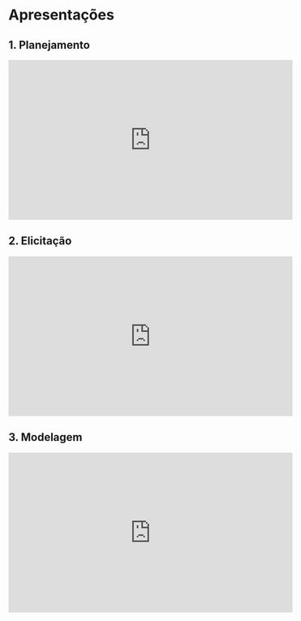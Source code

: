# Apresentações

## 1. Planejamento
<iframe width="560" height="315" src="https://www.youtube.com/embed/J5iJxVU1FnY" frameborder="0" allow="accelerometer; autoplay; clipboard-write; encrypted-media; gyroscope; picture-in-picture" allowfullscreen></iframe>

## 2. Elicitação
<iframe width="560" height="315" src="https://www.youtube.com/embed/UvGuwvaya8E" frameborder="0" allow="accelerometer; autoplay; clipboard-write; encrypted-media; gyroscope; picture-in-picture" allowfullscreen></iframe>

## 3. Modelagem
<iframe width="560" height="315" src="https://www.youtube.com/embed/YdC193hin_g" frameborder="0" allow="accelerometer; autoplay; clipboard-write; encrypted-media; gyroscope; picture-in-picture" allowfullscreen></iframe>
